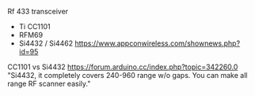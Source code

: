 Rf 433 transceiver

- Ti CC1101
- RFM69
- Si4432 / Si4462
https://www.appconwireless.com/shownews.php?id=95

CC1101 vs Si4432
https://forum.arduino.cc/index.php?topic=342260.0
 "Si4432, it completely covers  240-960 range w/o gaps. You can make all range RF scanner easily."
